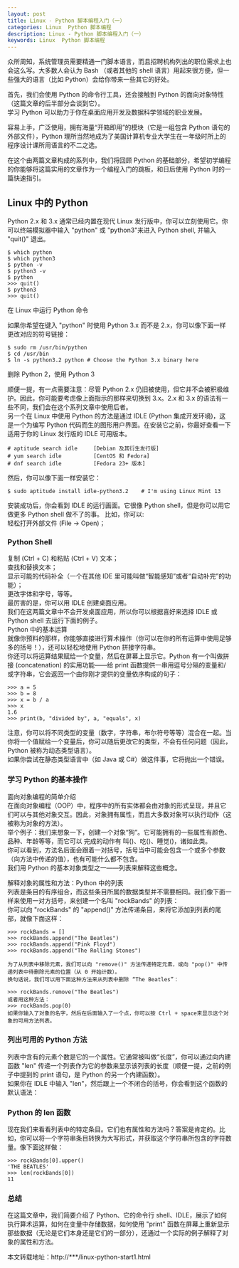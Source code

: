 ```yaml
---
layout: post
title: Linux - Python 脚本编程入门（一）
categories: Linux  Python 脚本编程
description: Linux - Python 脚本编程入门（一）
keywords: Linux  Python 脚本编程
---
```



众所周知，系统管理员需要精通一门脚本语言，而且招聘机构列出的职位需求上也会这么写。大多数人会认为 Bash （或者其他的 shell 语言）用起来很方便，但一些强大的语言（比如 Python）会给你带来一些其它的好处。

首先，我们会使用 Python 的命令行工具，还会接触到 Python 的面向对象特性（这篇文章的后半部分会谈到它）。  
学习 Python 可以助力于你在桌面应用开发及数据科学领域的职业发展。  

容易上手，广泛使用，拥有海量“开箱即用”的模块（它是一组包含 Python 语句的外部文件），Python 理所当然地成为了美国计算机专业大学生在一年级时所上的程序设计课所用语言的不二之选。

在这个由两篇文章构成的系列中，我们将回顾 Python 的基础部分，希望初学编程的你能够将这篇实用的文章作为一个编程入门的跳板，和日后使用 Python 时的一篇快速指引。

## Linux 中的 Python
Python 2.x 和 3.x 通常已经内置在现代 Linux 发行版中，你可以立刻使用它。你可以终端模拟器中输入 "python" 或 "python3"来进入 Python shell, 并输入 "quit()" 退出。
```
$ which python
$ which python3
$ python -v
$ python3 -v
$ python
>>> quit()
$ python3
>>> quit()
```

在 Linux 中运行 Python 命令

如果你希望在键入 "python" 时使用 Python 3.x 而不是 2.x，你可以像下面一样更改对应的符号链接：
```
$ sudo rm /usr/bin/python
$ cd /usr/bin
$ ln -s python3.2 python # Choose the Python 3.x binary here
```

删除 Python 2，使用 Python 3

顺便一提，有一点需要注意：尽管 Python 2.x 仍旧被使用，但它并不会被积极维护。因此，你可能要考虑像上面指示的那样来切换到 3.x。2.x 和 3.x 的语法有一些不同，我们会在这个系列文章中使用后者。  
另一个在 Linux 中使用 Python 的方法是通过 IDLE (Python 集成开发环境)，这是一个为编写 Python 代码而生的图形用户界面。在安装它之前，你最好查看一下适用于你的 Linux 发行版的 IDLE 可用版本。  
```
# aptitude search idle     [Debian 及其衍生发行版]
# yum search idle          [CentOS 和 Fedora]
# dnf search idle          [Fedora 23+ 版本]
```
然后，你可以像下面一样安装它：
```
$ sudo aptitude install idle-python3.2    # I'm using Linux Mint 13
```
安装成功后，你会看到 IDLE 的运行画面。它很像 Python shell，但是你可以用它做更多 Python shell 做不了的事。
比如，你可以:  
轻松打开外部文件 (File → Open)；

### Python Shell
复制 (Ctrl + C) 和粘贴 (Ctrl + V) 文本；  
查找和替换文本；  
显示可能的代码补全（一个在其他 IDE 里可能叫做“智能感知”或者“自动补完”的功能）；  
更改字体和字号，等等。  
最厉害的是，你可以用 IDLE 创建桌面应用。  
我们在这两篇文章中不会开发桌面应用，所以你可以根据喜好来选择 IDLE 或 Python shell 去运行下面的例子。  
Python 中的基本运算  
就像你预料的那样，你能够直接进行算术操作（你可以在你的所有运算中使用足够多的括号！），还可以轻松地使用 Python 拼接字符串。  
你还可以将运算结果赋给一个变量，然后在屏幕上显示它。Python 有一个叫做拼接 (concatenation) 的实用功能——给 print 函数提供一串用逗号分隔的变量和/或字符串，它会返回一个由你刚才提供的变量依序构成的句子：  
```
>>> a = 5
>>> b = 8
>>> x = b / a
>>> x
1.6
>>> print(b, "divided by", a, "equals", x)
```
注意，你可以将不同类型的变量（数字，字符串，布尔符号等等）混合在一起。当你将一个值赋给一个变量后，你可以随后更改它的类型，不会有任何问题（因此，Python 被称为动态类型语言）。  
如果你尝试在静态类型语言中（如 Java 或 C#）做这件事，它将抛出一个错误。  


### 学习 Python 的基本操作

面向对象编程的简单介绍  
在面向对象编程（OOP）中，程序中的所有实体都会由对象的形式呈现，并且它们可以与其他对象交互。因此，对象拥有属性，而且大多数对象可以执行动作（这被称为对象的方法）。  
举个例子：我们来想象一下，创建一个对象“狗”。它可能拥有的一些属性有颜色、品种、年龄等等，而它可以 完成的动作有 叫()、吃()、睡觉()，诸如此类。  
你可以看到，方法名后面会跟着一对括号，括号当中可能会包含一个或多个参数（向方法中传递的值），也有可能什么都不包含。  
我们用 Python 的基本对象类型之一——列表来解释这些概念。  

解释对象的属性和方法：Python 中的列表  
列表是条目的有序组合，而这些条目所属的数据类型并不需要相同。我们像下面一样来使用一对方括号，来创建一个名叫 "rockBands" 的列表：  
你可以向 "rockBands" 的 "append()" 方法传递条目，来将它添加到列表的尾部，就像下面这样：

```
>>> rockBands = []
>>> rockBands.append("The Beatles")
>>> rockBands.append("Pink Floyd")
>>> rockBands.append("The Rolling Stones")

为了从列表中移除元素，我们可以向 "remove()" 方法传递特定元素，或向 "pop()" 中传递列表中待删除元素的位置（从 0 开始计数）。
换句话说，我们可以用下面这种方法来从列表中删除 “The Beatles”：

>>> rockBands.remove("The Beatles")
或者用这种方法：
>>> rockBands.pop(0)
如果你输入了对象的名字，然后在后面输入了一个点，你可以按 Ctrl + space来显示这个对象的可用方法列表。
```

### 列出可用的 Python 方法

列表中含有的元素个数是它的一个属性。它通常被叫做“长度”，你可以通过向内建函数 "len" 传递一个列表作为它的参数来显示该列表的长度（顺便一提，之前的例子中提到的 print 语句，是 Python 的另一个内建函数）。  
如果你在 IDLE 中输入 "len"，然后跟上一个不闭合的括号，你会看到这个函数的默认语法：  


### Python 的 len 函数

现在我们来看看列表中的特定条目。它们也有属性和方法吗？答案是肯定的。比如，你可以将一个字符串条目转换为大写形式，并获取这个字符串所包含的字符数量。像下面这样做：
```
>>> rockBands[0].upper()
'THE BEATLES'
>>> len(rockBands[0])
11
```
### 总结
在这篇文章中，我们简要介绍了 Python、它的命令行 shell、IDLE，展示了如何执行算术运算，如何在变量中存储数据，如何使用 "print" 函数在屏幕上重新显示那些数据（无论是它们本身还是它们的一部分），还通过一个实际的例子解释了对象的属性和方法。

本文转载地址：http://***/linux-python-start1.html

